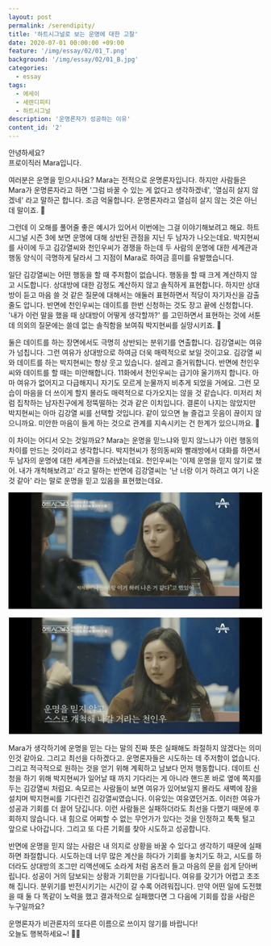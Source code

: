 ```yaml
---
layout: post
permalink: /serendipity/
title: '하트시그널로 보는 운명에 대한 고찰'
date: 2020-07-01 00:00:00 +09:00
feature: '/img/essay/02/01_T.png'
background: '/img/essay/02/01_B.jpg'
categories:
  - essay
tags:
  - 에세이
  - 세렌디피티
  - 하트시그널 
description: '운명론자가 성공하는 이유'
content_id: '2'
---
```


안녕하세요?<br>프로이직러 Mara입니다. 

여러분은 운명을 믿으시나요? Mara는 전적으로 운명론자입니다. 하지만 사람들은 Mara가 운명론자라고 하면 '그럼 바꿀 수 있는 게 없다고 생각하겠네', '열심히 살지 않겠네' 라고 말하곤 합니다. 조금 억울합니다. 운명론자라고 열심히 살지 않는 것은 아닌데 말이죠. 🙁

그런데 이 오해를 풀어줄 좋은 예시가 있어서 이번에는 그걸 이야기해보려고 해요. 하트시그널 시즌 3에 보면 운명에 대해 상반된 관점을 지닌 두 남자가 나오는데요. 박지현씨를 사이에 두고 김강열씨와 천인우씨가 경쟁을 하는데 두 사람의 운명에 대한 세계관과 행동 양식이 극명하게 달라서 그 지점이 Mara로 하여금 흥미를 유발했습니다. 

일단 김강열씨는 어떤 행동을 할 때 주저함이 없습니다. 행동을 할 때 크게 계산하지 않고 시도합니다. 상대방에 대한 감정도 계산하지 않고 솔직하게 표현합니다. 하지만 상대방이 듣고 마음 쓸 것 같은 질문에 대해서는 애둘러 표현하면서 적당이 자기자신을 감출 줄도 압니다. 반면에 천인우씨는 데이트를 한번 신청하는 것도 장고 끝에 신청합니다. '내가 이런 말을 했을 때 상대방이 어떻게 생각할까?' 를 고민하면서 표현하는 것에 서툰데 의외의 질문에는 쓸데 없는 솔직함을 보여줘 박지현씨를 실망시키죠. 🙁

둘은 데이트를 하는 장면에서도 극명히 상반되는 분위기를 연출합니다. 김강열씨는 여유가 넘칩니다. 그런 여유가 상대방으로 하여금 더욱 매력적으로 보일 것이고요. 김강열 씨와 데이트를 하는 박지현씨는 항상 웃고 있습니다. 설레고 즐거워합니다. 반면에 천인우 씨와 데이트를 할 때는 미안해합니다. 11화에서 천인우씨는 급기야 울기까지 합니다. 아마 여유가 없어지고 다급해지니 자기도 모르게 눈물까지 비추게 되었을 거에요. 그런 모습이 마음을 더 쓰이게 할지 몰라도 매력적으로 다가오지는 않을 것 같습니다. 미저리 처럼 집착하는 남자친구에게 정뚝떨하는 것과 같은 이치입니다. 결론이 나지는 않았지만 박지현씨는 아마 김강열 씨를 선택할 것입니다. 같이 있으면 늘 즐겁고 웃음이 끊이지 않으니까요. 미안한 마음이 들게 하는 것으로 관계를 지속시키는 건 한계가 있으니까요.  🙁

이 차이는 어디서 오는 것일까요? Mara는 운명을 믿느냐와 믿지 않느냐가 이런 행동의 차이를 만드는 것이라고 생각합니다. 박지현씨가 정의동씨와 빨래방에서 대화를 하면서 두 남자의 운명에 대한 세계관을 드러냈는데요. 천인우씨는 '이제 운명을 믿지 않기로 했어. 내가 개척해보려고' 라고 말하는 반면에 김강열씨는 '난 너랑 이거 하려고 여기 나온것 같아' 라는 말로 운명을 믿고 있음을 표현했는데요. 

![김강열](/img/essay/02/02.PNG)

![천인우](/img/essay/02/01.PNG)

Mara가 생각하기에 운명을 믿는 다는 말의 진짜 뜻은 실패해도 좌절하지 않겠다는 의미인것 같아요. 그리고 최선을 다하겠다고. 운명론자들은 시도하는 데 주저함이 없습니다. 그리고 적극적으로 원하는 것을 얻기 위해 계획하고 남보다 먼저 행동합니다. 데이트 신청을 하기 위해 박지현씨가 일어날 때 까지 기다리는 게 아니라 핸드폰 바로 옆에 쪽지를 두는 김강열씨 처럼요. 속모르는 사람들이 보면 여유가 있어보일지 몰라도 새벽에 잠을 설치며 박지현씨를 기다린건 김강열씨였습니다. 이유있는 여유였던거죠. 이러한 여유가 성공과 기회를 더 끌어 당깁니다. 이런 사람들은 실패하더라도 최선을 다했기 때문에 후회하지 않습니다. 내 힘으로 어찌할 수 없는 무언가가 있다는 것을 인정하고 툭툭 털고 앞으로 나아갑니다. 그리고 또 다른 기회를 찾아 시도하고 성공합니다. 

반면에 운명을 믿지 않는 사람은 내 의지로 상황을 바꿀 수 있다고 생각하기 때문에 실패하면 좌절합니다. 시도하는데 너무 많은 계산을 하다가 기회를 놓치기도 하고, 시도를 하더라도 상대방의 조그만 리액션에도 소라게 처럼 움츠러 들고 마음의 문을 쉽게 닫아버립니다. 성공이 거의 담보되는 상황과 기회만을 기다립니다. 여유를 갖기가 어렵고 초조해 집니다. 분위기를 반전시키기는 시간이 갈 수록 어려워집니다. 만약 어떤 일에 도전했을 때 둘 다 똑같이 노력을 했고 결과적으로 실패했다면 그 다음에 기회를 잡을 사람은 누구일까요? 

운명론자가 비관론자의 또다른 이름으로 쓰이지 않기를 바랍니다!<br>오늘도 행복하세요~! 🙋‍♀️ 